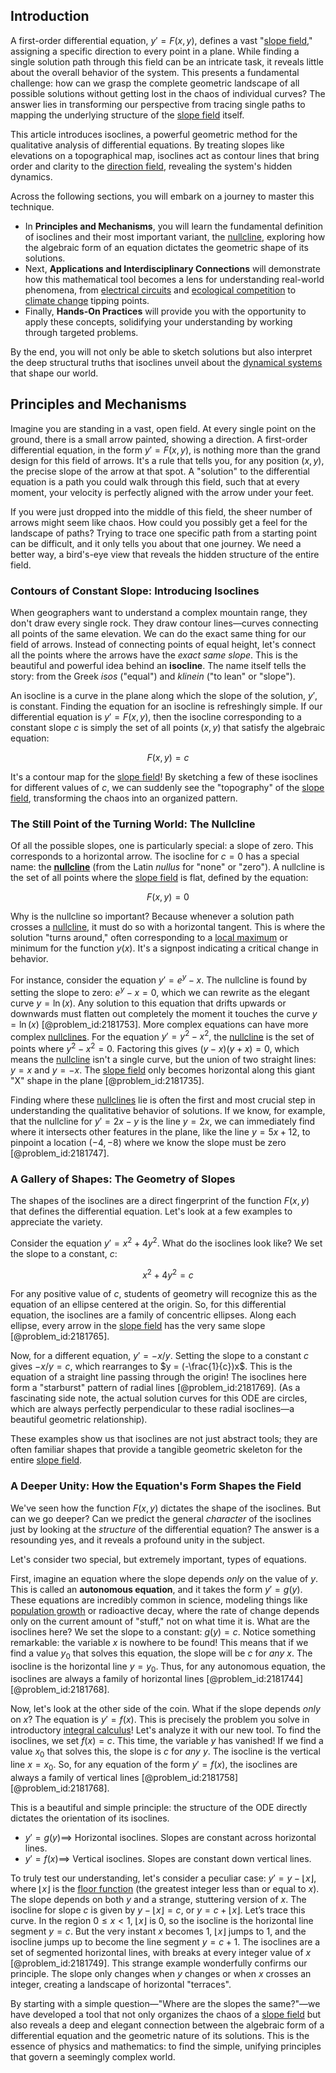 ## Introduction
A first-order differential equation, $y' = F(x, y)$, defines a vast "[slope field](@article_id:172907)," assigning a specific direction to every point in a plane. While finding a single solution path through this field can be an intricate task, it reveals little about the overall behavior of the system. This presents a fundamental challenge: how can we grasp the complete geometric landscape of all possible solutions without getting lost in the chaos of individual curves? The answer lies in transforming our perspective from tracing single paths to mapping the underlying structure of the [slope field](@article_id:172907) itself.

This article introduces isoclines, a powerful geometric method for the qualitative analysis of differential equations. By treating slopes like elevations on a topographical map, isoclines act as contour lines that bring order and clarity to the [direction field](@article_id:171329), revealing the system's hidden dynamics.

Across the following sections, you will embark on a journey to master this technique.
*   In **Principles and Mechanisms**, you will learn the fundamental definition of isoclines and their most important variant, the [nullcline](@article_id:167735), exploring how the algebraic form of an equation dictates the geometric shape of its solutions.
*   Next, **Applications and Interdisciplinary Connections** will demonstrate how this mathematical tool becomes a lens for understanding real-world phenomena, from [electrical circuits](@article_id:266909) and [ecological competition](@article_id:169153) to [climate change](@article_id:138399) tipping points.
*   Finally, **Hands-On Practices** will provide you with the opportunity to apply these concepts, solidifying your understanding by working through targeted problems.

By the end, you will not only be able to sketch solutions but also interpret the deep structural truths that isoclines unveil about the [dynamical systems](@article_id:146147) that shape our world.

## Principles and Mechanisms

Imagine you are standing in a vast, open field. At every single point on the ground, there is a small arrow painted, showing a direction. A first-order differential equation, in the form $y' = F(x, y)$, is nothing more than the grand design for this field of arrows. It's a rule that tells you, for any position $(x, y)$, the precise slope of the arrow at that spot. A "solution" to the differential equation is a path you could walk through this field, such that at every moment, your velocity is perfectly aligned with the arrow under your feet.

If you were just dropped into the middle of this field, the sheer number of arrows might seem like chaos. How could you possibly get a feel for the landscape of paths? Trying to trace one specific path from a starting point can be difficult, and it only tells you about that one journey. We need a better way, a bird's-eye view that reveals the hidden structure of the entire field.

### Contours of Constant Slope: Introducing Isoclines

When geographers want to understand a complex mountain range, they don't draw every single rock. They draw contour lines—curves connecting all points of the same elevation. We can do the exact same thing for our field of arrows. Instead of connecting points of equal height, let's connect all the points where the arrows have the *exact same slope*. This is the beautiful and powerful idea behind an **isocline**. The name itself tells the story: from the Greek *isos* ("equal") and *klinein* ("to lean" or "slope").

An isocline is a curve in the plane along which the slope of the solution, $y'$, is constant. Finding the equation for an isocline is refreshingly simple. If our differential equation is $y' = F(x, y)$, then the isocline corresponding to a constant slope $c$ is simply the set of all points $(x,y)$ that satisfy the algebraic equation:

$$F(x, y) = c$$

It's a contour map for the [slope field](@article_id:172907)! By sketching a few of these isoclines for different values of $c$, we can suddenly see the "topography" of the [slope field](@article_id:172907), transforming the chaos into an organized pattern.

### The Still Point of the Turning World: The Nullcline

Of all the possible slopes, one is particularly special: a slope of zero. This corresponds to a horizontal arrow. The isocline for $c=0$ has a special name: the **[nullcline](@article_id:167735)** (from the Latin *nullus* for "none" or "zero"). A nullcline is the set of all points where the [slope field](@article_id:172907) is flat, defined by the equation:

$$F(x, y) = 0$$

Why is the nullcline so important? Because whenever a solution path crosses a [nullcline](@article_id:167735), it must do so with a horizontal tangent. This is where the solution "turns around," often corresponding to a [local maximum](@article_id:137319) or minimum for the function $y(x)$. It's a signpost indicating a critical change in behavior.

For instance, consider the equation $y' = e^y - x$. The nullcline is found by setting the slope to zero: $e^y - x = 0$, which we can rewrite as the elegant curve $y = \ln(x)$. Any solution to this equation that drifts upwards or downwards must flatten out completely the moment it touches the curve $y = \ln(x)$ [@problem_id:2181753]. More complex equations can have more complex [nullclines](@article_id:261016). For the equation $y' = y^2 - x^2$, the [nullcline](@article_id:167735) is the set of points where $y^2 - x^2 = 0$. Factoring this gives $(y-x)(y+x) = 0$, which means the [nullcline](@article_id:167735) isn't a single curve, but the union of two straight lines: $y=x$ and $y=-x$. The [slope field](@article_id:172907) only becomes horizontal along this giant "X" shape in the plane [@problem_id:2181735].

Finding where these [nullclines](@article_id:261016) lie is often the first and most crucial step in understanding the qualitative behavior of solutions. If we know, for example, that the nullcline for $y' = 2x - y$ is the line $y=2x$, we can immediately find where it intersects other features in the plane, like the line $y = 5x+12$, to pinpoint a location $(-4, -8)$ where we know the slope must be zero [@problem_id:2181747].

### A Gallery of Shapes: The Geometry of Slopes

The shapes of the isoclines are a direct fingerprint of the function $F(x, y)$ that defines the differential equation. Let's look at a few examples to appreciate the variety.

Consider the equation $y' = x^2 + 4y^2$. What do the isoclines look like? We set the slope to a constant, $c$:

$$x^2 + 4y^2 = c$$

For any positive value of $c$, students of geometry will recognize this as the equation of an ellipse centered at the origin. So, for this differential equation, the isoclines are a family of concentric ellipses. Along each ellipse, every arrow in the [slope field](@article_id:172907) has the very same slope [@problem_id:2181765].

Now, for a different equation, $y' = -x/y$. Setting the slope to a constant $c$ gives $-x/y=c$, which rearranges to $y = (-\frac{1}{c})x$. This is the equation of a straight line passing through the origin! The isoclines here form a "starburst" pattern of radial lines [@problem_id:2181769]. (As a fascinating side note, the actual solution curves for this ODE are circles, which are always perfectly perpendicular to these radial isoclines—a beautiful geometric relationship).

These examples show us that isoclines are not just abstract tools; they are often familiar shapes that provide a tangible geometric skeleton for the entire [slope field](@article_id:172907).

### A Deeper Unity: How the Equation's Form Shapes the Field

We've seen how the function $F(x,y)$ dictates the shape of the isoclines. But can we go deeper? Can we predict the general *character* of the isoclines just by looking at the *structure* of the differential equation? The answer is a resounding yes, and it reveals a profound unity in the subject.

Let's consider two special, but extremely important, types of equations.

First, imagine an equation where the slope depends *only* on the value of $y$. This is called an **autonomous equation**, and it takes the form $y' = g(y)$. These equations are incredibly common in science, modeling things like [population growth](@article_id:138617) or radioactive decay, where the rate of change depends only on the current amount of "stuff," not on what time it is. What are the isoclines here? We set the slope to a constant: $g(y) = c$. Notice something remarkable: the variable $x$ is nowhere to be found! This means that if we find a value $y_0$ that solves this equation, the slope will be $c$ for *any* $x$. The isocline is the horizontal line $y=y_0$. Thus, for any autonomous equation, the isoclines are always a family of horizontal lines [@problem_id:2181744] [@problem_id:2181768].

Now, let's look at the other side of the coin. What if the slope depends *only* on $x$? The equation is $y' = f(x)$. This is precisely the problem you solve in introductory [integral calculus](@article_id:145799)! Let's analyze it with our new tool. To find the isoclines, we set $f(x)=c$. This time, the variable $y$ has vanished! If we find a value $x_0$ that solves this, the slope is $c$ for *any* $y$. The isocline is the vertical line $x=x_0$. So, for any equation of the form $y'=f(x)$, the isoclines are always a family of vertical lines [@problem_id:2181758] [@problem_id:2181768].

This is a beautiful and simple principle: the structure of the ODE directly dictates the orientation of its isoclines.
*   $y' = g(y) \implies$ Horizontal isoclines. Slopes are constant across horizontal lines.
*   $y' = f(x) \implies$ Vertical isoclines. Slopes are constant down vertical lines.

To truly test our understanding, let's consider a peculiar case: $y' = y - \lfloor x \rfloor$, where $\lfloor x \rfloor$ is the [floor function](@article_id:264879) (the greatest integer less than or equal to $x$). The slope depends on both $y$ and a strange, stuttering version of $x$. The isocline for slope $c$ is given by $y - \lfloor x \rfloor = c$, or $y = c + \lfloor x \rfloor$. Let’s trace this curve. In the region $0 \le x < 1$, $\lfloor x \rfloor$ is 0, so the isocline is the horizontal line segment $y=c$. But the very instant $x$ becomes 1, $\lfloor x \rfloor$ jumps to 1, and the isocline jumps up to become the line segment $y=c+1$. The isoclines are a set of segmented horizontal lines, with breaks at every integer value of $x$ [@problem_id:2181749]. This strange example wonderfully confirms our principle. The slope only changes when $y$ changes or when $x$ crosses an integer, creating a landscape of horizontal "terraces".

By starting with a simple question—"Where are the slopes the same?"—we have developed a tool that not only organizes the chaos of a [slope field](@article_id:172907) but also reveals a deep and elegant connection between the algebraic form of a differential equation and the geometric nature of its solutions. This is the essence of physics and mathematics: to find the simple, unifying principles that govern a seemingly complex world.